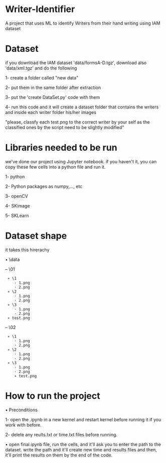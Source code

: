 # Writer-Identifier
A project that uses ML to identify Writers from their hand writing using IAM dataset

# Dataset
if you download the IAM dataset 'data/formsA-D.tgz', download also 'data/xml.tgz' and do the following

1- create a folder called "new data"

2- put them in the same folder after extraction

3- put the 'create DataSet.py' code with them

4- run this code and it will create a dataset folder that contains the writers and inside each writer folder his/her images

"please, classfy each test.png to the correct writer by your self as the classified ones by the script need to be slightly modified"

# Libraries needed to be run
we've done our project using Jupyter notebook. if you haven't it, you can copy these few cells into a python file and run it.

1- python

2- Python packages as numpy,..., etc

3- openCV

4- SKimage

5- SKLearn

# Dataset shape
it takes this hirerachy

• \data

   – \01
   
     ∗ \1
        · 1.png
        · 2.png
     ∗ \2
        · 1.png
        · 2.png
     ∗ \3
        · 1.png
        · 2.png
     ∗ test.png
     
   – \02
   
     ∗ \1
        · 1.png
        · 2.png
     ∗ \2
        · 1.png
        · 2.png
     ∗ \3
        · 1.png
        · 2.png
        ∗ test.png
       
       
 # How to run the project
 • Preconditions
 
 1- open the .ipynb in a new kernel and restart kernel before running it if you work with before.
 
 2- delete any reults.txt or time.txt files before running.
 
 • open final.ipynb file, run the cells, and it'll ask you to enter the path to the dataset. write the path and it'll create new time and results files and then, it'll print the results on them by the end of the code.
